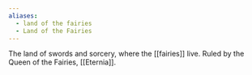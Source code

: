 ```yaml
---
aliases:
  - land of the fairies
  - Land of the Fairies
---
```

The land of swords and sorcery, where the [[fairies]] live. Ruled by the Queen of the Fairies, [[Eternia]].